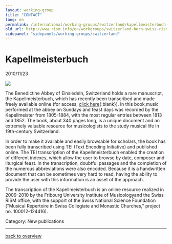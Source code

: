 ```yaml
---
layout: working-group
title: "CONTACT"
lang: en
permalink: /international/working-groups/switzerland/kapellmeisterbuch.html
old_url: http://www.rism.info/en/workgroups/switzerland-bern-swiss-rism-branch/home/newsdetail/article/190/kapellmeisterbuch.html
sidepanel: "sidepanels/working-groups/switzerland"
---
```


# Kapellmeisterbuch

 2010/11/23

[![](/resources-old-website/workgroups-images/csm_kappelmeisterbuch_c6342016be.jpg)](/index.php?eID=tx_cms_showpic&file=3261&md5=cafb3c99a7e1aaf3a5fbf93036df58c359a563bd&parameters%5B0%5D=YTo0OntzOjU6IndpZHRoIjtzOjQ6IjgwMG0iO3M6NjoiaGVpZ2h0IjtzOjM6IjYw&parameters%5B1%5D=MCI7czo3OiJib2R5VGFnIjtzOjQyOiI8Ym9keSBiZ0NvbG9yPSIjZmZmZmZmIiBz&parameters%5B2%5D=dHlsZT0ibWFyZ2luOjA7Ij4iO3M6NDoid3JhcCI7czozNzoiPGEgaHJlZj0iamF2&parameters%5B3%5D=YXNjcmlwdDpjbG9zZSgpOyI%2BIHwgPC9hPiI7fQ%3D%3D)

The Benedictine Abbey of Einsiedeln, Switzerland holds a rare manuscript, the Kapellmeisterbuch, which has recently been transcribed and made freely available online (for access, [click here](http://d-lib.rism-ch.org/kapellmeisterbuch){:blank}). In this book,music performed at the abbey on Sundays and feast days was recorded by the Kapellmeister from 1805-1884, with the most regular entries between 1813 and 1852. The book, about 340 pages long, is a unique document and an extremely valuable resource for musicologists to the study musical life in 19th-century Switzerland.

In order to make it available and easily browsable for scholars, the book has been fully transcribed using TEI (Text Encoding Initiative) and published online. The TEI transcription of the Kapellmeisterbuch enabled the creation of different indexes, which allow the user to browse by date, composer and liturgical feast. In the transcription, doubtful passages and the completion of the numerous abbreviations were also encoded. Because it is a handwritten document that can be sometimes very hard to read, having the ability to provide the user with this information is an asset of the approach.

The transcription of the Kapellmeisterbuch is an online resource realized in 2009-2010 by the Fribourg University Institute of Musicologyand the Swiss RISM office, with the support of the Swiss National Science Foundation ("Musical Repertoire in Swiss Collegiate and Monastic Churches," project no. 100012-124416).

 Category: New publications   

* * *

[back to overview](/en/workgroups/switzerland-bern-swiss-rism-branch/home.html)